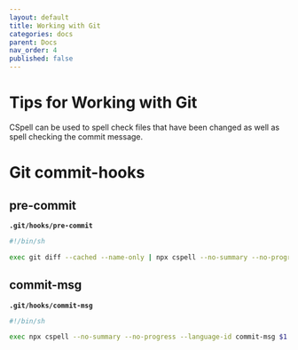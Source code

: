 ```yaml
---
layout: default
title: Working with Git
categories: docs
parent: Docs
nav_order: 4
published: false
---
```


<!--- Remove published when the page is ready  --->

# Tips for Working with Git

CSpell can be used to spell check files that have been changed as well as spell checking the commit message.

# Git commit-hooks

## pre-commit

**`.git/hooks/pre-commit`**

```sh
#!/bin/sh

exec git diff --cached --name-only | npx cspell --no-summary --no-progress --no-must-find-files --file-list stdin
```

## commit-msg

**`.git/hooks/commit-msg`**

```sh
#!/bin/sh

exec npx cspell --no-summary --no-progress --language-id commit-msg $1
```
